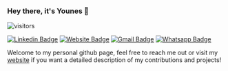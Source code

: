 ### Hey there, it's Younes 👋

![visitors](https://visitor-badge.glitch.me/badge?page_id=younesbelkada.younesbelkada&left_color=green&right_color=red)

[![Linkedin Badge](https://img.shields.io/badge/-LinkedIn-blue?style=for-the-badge&logo=Linkedin&logoColor=white&link=https://www.linkedin.com/in/younes-belkada-b1a903145/)](https://www.linkedin.com/in/younes-belkada-b1a903145/)
[![Website Badge](https://img.shields.io/badge/-Website-47CCCC?style=for-the-badge&logo=Google-Chrome&logoColor=white&link=https://younesbelkada.github.io/)](https://younesbelkada.github.io/)
[![Gmail Badge](https://img.shields.io/badge/-Gmail-c14438?style=for-the-badge&logo=Gmail&logoColor=white&link=mailto:younesbelkada@gmail.com)](mailto:younesbelkada@gmail.com)
[![Whatsapp Badge](https://img.shields.io/badge/-Whatsapp-green?style=for-the-badge&logo=Whatsapp&logoColor=white&link=callto:+33618244137)](callto:+33618244137)

Welcome to my personal github page, feel free to reach me out or visit my [website](https://younesbelkada.github.io/) if you want a detailed description of my contributions and projects! 
